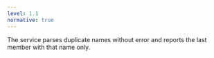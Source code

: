 ```yaml
---
level: 1.1
normative: true
---
```


The service parses duplicate names without error and reports the last member with that name only.